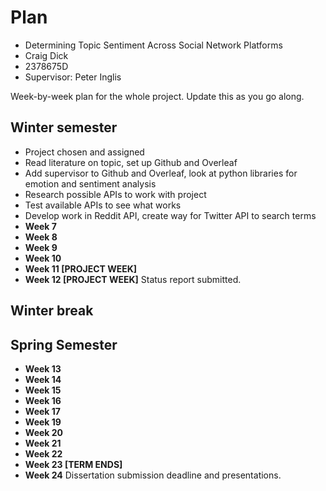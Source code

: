# Plan

* Determining Topic Sentiment Across Social Network Platforms
* Craig Dick
* 2378675D
* Supervisor: Peter Inglis

Week-by-week plan for the whole project. Update this as you go along.

## Winter semester

* Project chosen and assigned
* Read literature on topic, set up Github and Overleaf
* Add supervisor to Github and Overleaf, look at python libraries for emotion and sentiment analysis
* Research possible APIs to work with project
* Test available APIs to see what works
* Develop work in Reddit API, create way for Twitter API to search terms
* **Week 7**
* **Week 8**
* **Week 9**
* **Week 10**
* **Week 11 [PROJECT WEEK]**
* **Week 12 [PROJECT WEEK]** Status report submitted.

## Winter break

## Spring Semester

* **Week 13**
* **Week 14**
* **Week 15**
* **Week 16**
* **Week 17**
* **Week 19**
* **Week 20**
* **Week 21**
* **Week 22**
* **Week 23 [TERM ENDS]**
* **Week 24** Dissertation submission deadline and presentations.


